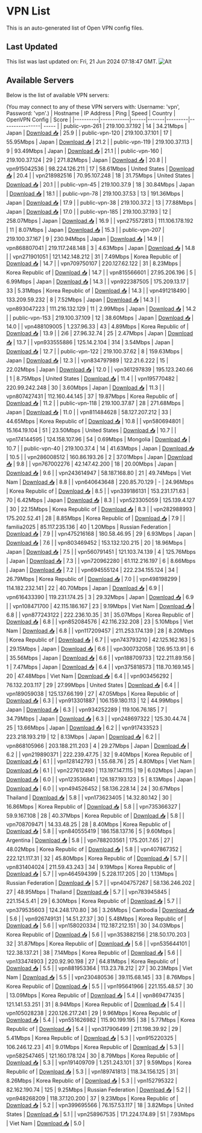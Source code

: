 # VPN List

This is an auto-generated list of Open VPN config files.

## Last Updated

This list was last updated on: Fri, 21 Jun 2024 07:18:47 GMT.
![Alt](https://repobeats.axiom.co/api/embed/186b98318ef1479477931607c1ad7d823f12451f.svg "Repobeats analytics image")

## Available Servers

Below is the list of available VPN servers:

(You may connect to any of these VPN servers with: Username: 'vpn', Password: 'vpn'.)
| Hostname | IP Address | Ping | Speed | Country | OpenVPN Config | Score |
|----------|------------|------|-------|---------|----------------| ----- |
| public-vpn-261 | 219.100.37.192 | 14 | 34.21Mbps | Japan | [Download 📥](./configs/server_0_JP.ovpn) | 25.9 |
| public-vpn-120 | 219.100.37.101 | 17 | 55.95Mbps | Japan | [Download 📥](./configs/server_1_JP.ovpn) | 21.2 |
| public-vpn-119 | 219.100.37.113 | 9 | 93.49Mbps | Japan | [Download 📥](./configs/server_2_JP.ovpn) | 21.1 |
| public-vpn-160 | 219.100.37.124 | 29 | 271.82Mbps | Japan | [Download 📥](./configs/server_3_JP.ovpn) | 20.8 |
| vpn915042536 | 98.224.126.211 | 17 | 58.61Mbps | United States | [Download 📥](./configs/server_4_US.ovpn) | 20.4 |
| vpn218982516 | 70.95.107.248 | 18 | 31.75Mbps | United States | [Download 📥](./configs/server_5_US.ovpn) | 20.1 |
| public-vpn-45 | 219.100.37.9 | 18 | 30.84Mbps | Japan | [Download 📥](./configs/server_6_JP.ovpn) | 18.1 |
| public-vpn-78 | 219.100.37.53 | 13 | 191.36Mbps | Japan | [Download 📥](./configs/server_7_JP.ovpn) | 17.9 |
| public-vpn-38 | 219.100.37.2 | 13 | 77.88Mbps | Japan | [Download 📥](./configs/server_8_JP.ovpn) | 17.0 |
| public-vpn-185 | 219.100.37.193 | 12 | 258.07Mbps | Japan | [Download 📥](./configs/server_9_JP.ovpn) | 16.9 |
| vpn275572813 | 111.106.178.192 | 11 | 8.07Mbps | Japan | [Download 📥](./configs/server_10_JP.ovpn) | 15.3 |
| public-vpn-207 | 219.100.37.167 | 9 | 230.94Mbps | Japan | [Download 📥](./configs/server_11_JP.ovpn) | 14.9 |
| vpn868807041 | 219.117.248.148 | 3 | 4.63Mbps | Japan | [Download 📥](./configs/server_12_JP.ovpn) | 14.8 |
| vpn271901051 | 121.142.148.212 | 31 | 7.49Mbps | Korea Republic of | [Download 📥](./configs/server_13_KR.ovpn) | 14.7 |
| vpn709750107 | 220.127.62.122 | 31 | 8.23Mbps | Korea Republic of | [Download 📥](./configs/server_14_KR.ovpn) | 14.7 |
| vpn815566601 | 27.95.206.196 | 5 | 6.99Mbps | Japan | [Download 📥](./configs/server_15_JP.ovpn) | 14.3 |
| vpn922387505 | 175.209.13.17 | 33 | 5.31Mbps | Korea Republic of | [Download 📥](./configs/server_16_KR.ovpn) | 14.3 |
| vpn491218490 | 133.209.59.232 | 8 | 7.52Mbps | Japan | [Download 📥](./configs/server_17_JP.ovpn) | 14.3 |
| vpn893047223 | 111.216.132.129 | 11 | 2.99Mbps | Japan | [Download 📥](./configs/server_18_JP.ovpn) | 14.2 |
| public-vpn-153 | 219.100.37.109 | 12 | 38.60Mbps | Japan | [Download 📥](./configs/server_19_JP.ovpn) | 14.0 |
| vpn488109005 | 1.237.96.33 | 43 | 4.89Mbps | Korea Republic of | [Download 📥](./configs/server_20_KR.ovpn) | 13.9 |
| 2i6 | 27.96.32.74 | 25 | 2.47Mbps | Japan | [Download 📥](./configs/server_21_JP.ovpn) | 13.7 |
| vpn933555886 | 125.14.2.104 | 314 | 3.54Mbps | Japan | [Download 📥](./configs/server_22_JP.ovpn) | 12.7 |
| public-vpn-122 | 219.100.37.62 | 8 | 159.63Mbps | Japan | [Download 📥](./configs/server_23_JP.ovpn) | 12.3 |
| vpn834797989 | 122.21.6.222 | 15 | 22.02Mbps | Japan | [Download 📥](./configs/server_24_JP.ovpn) | 12.0 |
| vpn361297839 | 195.123.240.66 | 1 | 8.75Mbps | United States | [Download 📥](./configs/server_25_US.ovpn) | 11.4 |
| vpn195770482 | 220.99.242.248 | 30 | 3.60Mbps | Japan | [Download 📥](./configs/server_26_JP.ovpn) | 11.3 |
| vpn807427431 | 112.160.44.145 | 37 | 19.87Mbps | Korea Republic of | [Download 📥](./configs/server_27_KR.ovpn) | 11.2 |
| public-vpn-118 | 219.100.37.87 | 28 | 271.68Mbps | Japan | [Download 📥](./configs/server_28_JP.ovpn) | 11.0 |
| vpn811484628 | 58.127.207.212 | 33 | 44.65Mbps | Korea Republic of | [Download 📥](./configs/server_29_KR.ovpn) | 10.8 |
| vpn580694801 | 15.164.19.104 | 51 | 23.50Mbps | United States | [Download 📥](./configs/server_30_US.ovpn) | 10.7 |
| vpn174144595 | 124.158.107.96 | 54 | 0.69Mbps | Mongolia | [Download 📥](./configs/server_31_MN.ovpn) | 10.7 |
| public-vpn-40 | 219.100.37.4 | 14 | 41.63Mbps | Japan | [Download 📥](./configs/server_32_JP.ovpn) | 10.5 |
| vpn286008512 | 160.86.193.26 | 2 | 37.01Mbps | Japan | [Download 📥](./configs/server_33_JP.ovpn) | 9.8 |
| vpn767002276 | 42.147.42.200 | 18 | 20.00Mbps | Japan | [Download 📥](./configs/server_34_JP.ovpn) | 9.6 |
| vpn243614947 | 58.187.168.80 | 21 | 49.74Mbps | Viet Nam | [Download 📥](./configs/server_35_VN.ovpn) | 8.8 |
| vpn640643648 | 220.85.70.129 | - | 24.96Mbps | Korea Republic of | [Download 📥](./configs/server_36_KR.ovpn) | 8.5 |
| vpn339186131 | 153.231.171.63 | 70 | 6.42Mbps | Japan | [Download 📥](./configs/server_37_JP.ovpn) | 8.3 |
| vpn523305059 | 125.139.4.127 | 30 | 22.15Mbps | Korea Republic of | [Download 📥](./configs/server_38_KR.ovpn) | 8.3 |
| vpn282988993 | 175.202.52.41 | 28 | 8.85Mbps | Korea Republic of | [Download 📥](./configs/server_39_KR.ovpn) | 7.9 |
| familia2025 | 85.117.235.136 | 40 | 1.20Mbps | Russian Federation | [Download 📥](./configs/server_40_RU.ovpn) | 7.9 |
| vpn475216168 | 180.58.46.95 | 29 | 6.93Mbps | Japan | [Download 📥](./configs/server_41_JP.ovpn) | 7.6 |
| vpn803469452 | 153.132.120.215 | 20 | 18.96Mbps | Japan | [Download 📥](./configs/server_42_JP.ovpn) | 7.5 |
| vpn560791451 | 121.103.74.139 | 4 | 125.76Mbps | Japan | [Download 📥](./configs/server_43_JP.ovpn) | 7.3 |
| vpn720962280 | 61.112.216.197 | 6 | 8.66Mbps | Japan | [Download 📥](./configs/server_44_JP.ovpn) | 7.2 |
| vpn694555124 | 222.234.155.124 | 34 | 26.79Mbps | Korea Republic of | [Download 📥](./configs/server_45_KR.ovpn) | 7.0 |
| vpn498198299 | 114.182.232.141 | 22 | 40.70Mbps | Japan | [Download 📥](./configs/server_46_JP.ovpn) | 6.9 |
| vpn616433390 | 119.231.174.25 | 3 | 29.32Mbps | Japan | [Download 📥](./configs/server_47_JP.ovpn) | 6.9 |
| vpn108471700 | 42.115.186.167 | 23 | 9.19Mbps | Viet Nam | [Download 📥](./configs/server_48_VN.ovpn) | 6.8 |
| vpn877243122 | 222.236.10.35 | 31 | 35.07Mbps | Korea Republic of | [Download 📥](./configs/server_49_KR.ovpn) | 6.8 |
| vpn852084576 | 42.116.232.208 | 23 | 5.10Mbps | Viet Nam | [Download 📥](./configs/server_50_VN.ovpn) | 6.8 |
| vpn117209457 | 211.253.174.139 | 28 | 8.20Mbps | Korea Republic of | [Download 📥](./configs/server_51_KR.ovpn) | 6.7 |
| vpn743793210 | 42.125.162.163 | 5 | 29.15Mbps | Japan | [Download 📥](./configs/server_52_JP.ovpn) | 6.6 |
| vpn300732058 | 126.95.13.91 | 6 | 35.56Mbps | Japan | [Download 📥](./configs/server_53_JP.ovpn) | 6.6 |
| vpn188709733 | 122.211.89.156 | 1 | 7.47Mbps | Japan | [Download 📥](./configs/server_54_JP.ovpn) | 6.4 |
| vpn375818573 | 118.70.169.145 | 20 | 47.48Mbps | Viet Nam | [Download 📥](./configs/server_55_VN.ovpn) | 6.4 |
| vpn903456292 | 76.132.203.117 | 29 | 27.99Mbps | United States | [Download 📥](./configs/server_56_US.ovpn) | 6.4 |
| vpn189059038 | 125.137.66.199 | 27 | 47.05Mbps | Korea Republic of | [Download 📥](./configs/server_57_KR.ovpn) | 6.3 |
| vpn913301887 | 106.159.180.113 | 12 | 44.99Mbps | Japan | [Download 📥](./configs/server_58_JP.ovpn) | 6.3 |
| vpn934252289 | 119.106.76.185 | 7 | 34.79Mbps | Japan | [Download 📥](./configs/server_59_JP.ovpn) | 6.3 |
| vpn248697322 | 125.30.44.74 | 25 | 13.66Mbps | Japan | [Download 📥](./configs/server_60_JP.ovpn) | 6.2 |
| vpn917433523 | 223.218.193.219 | 12 | 8.13Mbps | Japan | [Download 📥](./configs/server_61_JP.ovpn) | 6.2 |
| vpn868105966 | 203.188.211.203 | 4 | 29.27Mbps | Japan | [Download 📥](./configs/server_62_JP.ovpn) | 6.2 |
| vpn219890371 | 222.239.47.75 | 32 | 9.40Mbps | Korea Republic of | [Download 📥](./configs/server_63_KR.ovpn) | 6.1 |
| vpn128142793 | 1.55.68.76 | 25 | 4.80Mbps | Viet Nam | [Download 📥](./configs/server_64_VN.ovpn) | 6.1 |
| vpn227612490 | 113.197.147.115 | 19 | 6.02Mbps | Japan | [Download 📥](./configs/server_65_JP.ovpn) | 6.0 |
| vpn123536841 | 126.187.193.123 | 5 | 8.13Mbps | Japan | [Download 📥](./configs/server_66_JP.ovpn) | 6.0 |
| vpn494526452 | 58.136.228.14 | 24 | 30.67Mbps | Thailand | [Download 📥](./configs/server_67_TH.ovpn) | 5.8 |
| vpn173623405 | 14.32.80.142 | 30 | 16.86Mbps | Korea Republic of | [Download 📥](./configs/server_68_KR.ovpn) | 5.8 |
| vpn735366327 | 59.9.167.108 | 28 | 40.37Mbps | Korea Republic of | [Download 📥](./configs/server_69_KR.ovpn) | 5.8 |
| vpn708709471 | 14.33.48.25 | 28 | 8.40Mbps | Korea Republic of | [Download 📥](./configs/server_70_KR.ovpn) | 5.8 |
| vpn840555419 | 186.158.137.16 | 5 | 9.60Mbps | Argentina | [Download 📥](./configs/server_71_AR.ovpn) | 5.8 |
| vpn788203561 | 175.201.7.65 | 27 | 48.02Mbps | Korea Republic of | [Download 📥](./configs/server_72_KR.ovpn) | 5.8 |
| vpn407867352 | 222.121.117.31 | 32 | 45.80Mbps | Korea Republic of | [Download 📥](./configs/server_73_KR.ovpn) | 5.7 |
| vpn831404024 | 211.59.43.243 | 34 | 9.19Mbps | Korea Republic of | [Download 📥](./configs/server_74_KR.ovpn) | 5.7 |
| vpn464594399 | 5.228.117.205 | 20 | 1.13Mbps | Russian Federation | [Download 📥](./configs/server_75_RU.ovpn) | 5.7 |
| vpn404757267 | 58.136.246.202 | 27 | 48.95Mbps | Thailand | [Download 📥](./configs/server_76_TH.ovpn) | 5.7 |
| vpn783945845 | 221.154.5.41 | 29 | 6.30Mbps | Korea Republic of | [Download 📥](./configs/server_77_KR.ovpn) | 5.7 |
| vpn379535603 | 124.248.170.80 | 36 | 3.26Mbps | Cambodia | [Download 📥](./configs/server_78_KH.ovpn) | 5.6 |
| vpn926749131 | 14.51.27.37 | 30 | 5.48Mbps | Korea Republic of | [Download 📥](./configs/server_79_KR.ovpn) | 5.6 |
| vpn158020334 | 112.187.212.151 | 30 | 34.03Mbps | Korea Republic of | [Download 📥](./configs/server_80_KR.ovpn) | 5.6 |
| vpn353882156 | 218.50.170.203 | 32 | 31.87Mbps | Korea Republic of | [Download 📥](./configs/server_81_KR.ovpn) | 5.6 |
| vpn535644101 | 122.38.137.21 | 38 | 7.14Mbps | Korea Republic of | [Download 📥](./configs/server_82_KR.ovpn) | 5.6 |
| vpn133474903 | 220.92.90.198 | 27 | 64.81Mbps | Korea Republic of | [Download 📥](./configs/server_83_KR.ovpn) | 5.5 |
| vpn881953364 | 113.23.78.212 | 27 | 30.23Mbps | Viet Nam | [Download 📥](./configs/server_84_VN.ovpn) | 5.5 |
| vpn230480536 | 39.115.68.145 | 33 | 8.76Mbps | Korea Republic of | [Download 📥](./configs/server_85_KR.ovpn) | 5.5 |
| vpn195641966 | 221.155.48.57 | 30 | 13.09Mbps | Korea Republic of | [Download 📥](./configs/server_86_KR.ovpn) | 5.4 |
| vpn869477435 | 121.141.53.251 | 31 | 8.94Mbps | Korea Republic of | [Download 📥](./configs/server_87_KR.ovpn) | 5.4 |
| vpn105028238 | 220.126.217.241 | 29 | 9.96Mbps | Korea Republic of | [Download 📥](./configs/server_88_KR.ovpn) | 5.4 |
| vpn551626982 | 115.90.199.195 | 38 | 5.77Mbps | Korea Republic of | [Download 📥](./configs/server_89_KR.ovpn) | 5.4 |
| vpn317906499 | 211.198.39.92 | 29 | 5.41Mbps | Korea Republic of | [Download 📥](./configs/server_90_KR.ovpn) | 5.3 |
| vpn915220325 | 106.246.12.23 | 41 | 9.01Mbps | Korea Republic of | [Download 📥](./configs/server_91_KR.ovpn) | 5.3 |
| vpn582547465 | 121.160.178.124 | 30 | 8.79Mbps | Korea Republic of | [Download 📥](./configs/server_92_KR.ovpn) | 5.3 |
| vpn191409709 | 1.251.243.101 | 37 | 9.59Mbps | Korea Republic of | [Download 📥](./configs/server_93_KR.ovpn) | 5.3 |
| vpn189741813 | 118.34.156.125 | 31 | 8.26Mbps | Korea Republic of | [Download 📥](./configs/server_94_KR.ovpn) | 5.3 |
| vpn152795322 | 82.162.190.74 | 125 | 9.25Mbps | Russian Federation | [Download 📥](./configs/server_95_RU.ovpn) | 5.2 |
| vpn948268209 | 118.37.120.200 | 37 | 9.23Mbps | Korea Republic of | [Download 📥](./configs/server_96_KR.ovpn) | 5.2 |
| vpn399695566 | 76.157.53.117 | 18 | 3.82Mbps | United States | [Download 📥](./configs/server_97_US.ovpn) | 5.1 |
| vpn258967535 | 171.224.174.89 | 51 | 7.93Mbps | Viet Nam | [Download 📥](./configs/server_98_VN.ovpn) | 5.0 |
